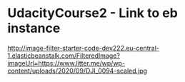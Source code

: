 # UdacityCourse2 - Link to eb instance
http://image-filter-starter-code-dev222.eu-central-1.elasticbeanstalk.com/FilteredImage?imageUrl=https://www.litter.me/wp/wp-content/uploads/2020/09/DJI_0094-scaled.jpg
